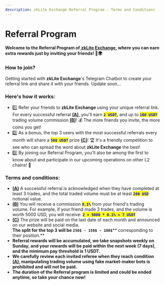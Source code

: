 ```yaml
---
description: zkLite Exchange Referral Program - Terms and Conditions
---
```


# Referral Program

**Welcome to the Referral Program of**[ **zkLite Exchange**](https://zklite.io/)**, where you can earn extra rewards just by inviting your friends! 🚀🌍**

### **How to join?**

Getting started with **zkLite Exchange**'s Telegram Chatbot to create your referral link and share it with your friends. Update soon...

### Here's how it works: <a href="#heres-how-it-works" id="heres-how-it-works"></a>

* 1️⃣ Refer your friends to **zkLite Exchange** using your unique referral link. For every successful referral [**(A)**](referral-program.md#terms-and-conditions), you'll earn <mark style="color:blue;">**`2 USDT`**</mark>**,** and up to <mark style="color:blue;">**`100 USDT`**</mark> trading volume commission [**(B)**](referral-program.md#terms-and-conditions)! 💰 The more friends you invite, the more coins you get!
* 2️⃣ As a bonus, the top 3 users with the most successful referrals every month will share a <mark style="color:blue;">**`500 USDT`**</mark> prize [**(C)**](referral-program.md#terms-and-conditions)! 🏆 It's a friendly competition to see who can spread the word about **zkLite Exchange** the best!
* 3️⃣ By joining our Referral Program, you'll also be among the first to know about and participate in our upcoming operations on other L2 chains! 🎁

### Terms and conditions:

* [**(A)**](referral-program.md#terms-and-conditions) A successful referral is acknowledged when they have completed at least 3 trades, and the total traded volume must be at least <mark style="color:blue;">**`200 USD`**</mark> notional value.
* [**(B)**](referral-program.md#terms-and-conditions) You will receive a commission <mark style="color:blue;">**`0.1%`**</mark> from your friend's trading volume. For example, if your friend made 3 trades, and the volume is worth 5000 USD, you will receive: <mark style="color:blue;">**`2 + 5000 * 0.1% = 7 USDT`**</mark>
* [**(C)**](referral-program.md#terms-and-conditions) The prize will be paid on the last date of each month and announced on our website and social media.\
  **The split for the top 3 will be **<mark style="color:blue;">**`250$ - 150$ - 100$`**</mark>** corresponding to their position.**
* **Referral rewards will be accumulated, we take snapshots weekly on Sunday, and your rewards will be paid within the next week (7 days), and the minimum pay threshold is 1 USDT.**&#x20;
* **We carefully review each invited referee when they reach condition** [**(A)**](referral-program.md#terms-and-conditions)**, manipulating trading volume using fake market-maker bots is prohibited and will not be paid.**&#x20;
* **The duration of the Referral program is limited and could be ended anytime, so take your chance now!**

